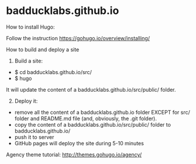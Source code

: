 # badducklabs.github.io

How to install Hugo:

Follow the instruction https://gohugo.io/overview/installing/

How to build and deploy a site
1) Build a site:
- $ cd badducklabs.github.io/src/
- $ hugo

It will update the content of a badducklabs.github.io/src/public/ folder.

2) Deploy it:
- remove all the content of a badducklabs.github.io folder EXCEPT for src/ folder and README.md file (and, obviously, the .git folder).
- copy the content of a badducklabs.github.io/src/public/ folder to badducklabs.github.io/
- push it to server
- GitHub pages will deploy the site during 5-10 minutes


Agency theme tutorial: http://themes.gohugo.io/agency/